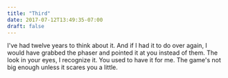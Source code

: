 ```yaml
---
title: "Third"
date: 2017-07-12T13:49:35-07:00
draft: false
---
```


I've had twelve years to think about it. And if I had it to do over again, I would have grabbed the phaser and pointed it at you instead of them. The look in your eyes, I recognize it. You used to have it for me. The game's not big enough unless it scares you a little.